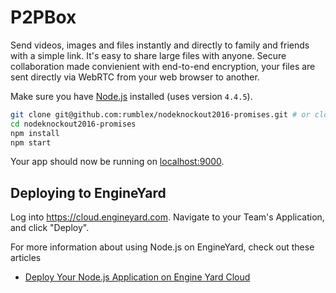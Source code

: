 # P2PBox

<p>Send videos, images and files instantly and directly to family and friends with a simple link. It's easy to share large files with anyone. Secure collaboration made convienient with end-to-end encryption, your files are sent directly via WebRTC from your web browser to another.</p>

Make sure you have [Node.js](http://nodejs.org/) installed (uses version `4.4.5`).

```sh
git clone git@github.com:rumblex/nodeknockout2016-promises.git # or clone your own fork
cd nodeknockout2016-promises
npm install
npm start
```

Your app should now be running on [localhost:9000](http://localhost:9000/).

## Deploying to EngineYard

Log into <https://cloud.engineyard.com>. Navigate to your Team's Application, and click "Deploy".

For more information about using Node.js on EngineYard, check out these articles

- [Deploy Your Node.js Application on Engine Yard Cloud](https://support.cloud.engineyard.com/hc/en-us/articles/205411878-Deploy-Your-Node-js-Application-on-Engine-Yard-Cloud)
